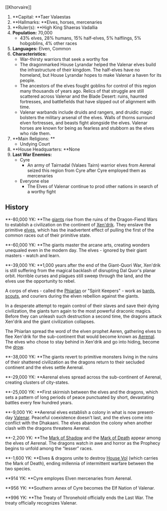 [[Khorvaire]]

1. **Capital: **Taer Valaestas
2. **Hallmarks: **Elves, horses, mercenaries
3. **Ruler(s): **High King Shaeras Vadallia
4. **Population:** 70,000 
    - 43% elves, 28% humans, 15% half-elves, 5% halflings, 5% hobgoblins, 4% other races
5. **Languages:** Elven, Common
6. **Characteristics:**
    - War-thirsty warriors that seek a worthy foe
    - The dragonmarked House Lyrandar helped the Valenar elves build the infrastructure of their kingdom. The half-elves have no homeland, but House Lyrandar hopes to make Valenar a haven for its people.
    - The ancestors of the elves fought goblins for control of this region many thousands of years ago. Relics of that struggle are still scattered across Valenar and the Blade Desert: ruins, haunted fortresses, and battlefields that have slipped out of alignment with time.
    - Valenar warbands include druids and rangers, and druidic magic bolsters the military arsenal of the elves. Walls of thorns surround elven fortresses, and beasts fight alongside the elves. Valenar horses are known for being as fearless and stubborn as the elves who ride them.
7. **Main Religions: **
    - Undying Court
8. **House Headquarters: **None
9. **Last War Enemies:**
    - Cyre
        - An army of Tairnadal (Valaes Tairn) warrior elves from Aerenal seized this region from Cyre after Cyre employed them as mercenaries
    - Everyone else
        - The Elves of Valenar continue to prod other nations in search of a worthy fight


## History

**-80,000 YK: **The [giants](https://eberron.fandom.com/wiki/Giants) rise from the ruins of the Dragon-Fiend Wars to establish a civilization on the continent of [Xen'drik](https://eberron.fandom.com/wiki/Xen%27drik). They enslave the primitive [elves](https://eberron.fandom.com/wiki/Elves), which has the inadvertent effect of pulling the first of the common races out of their primitive state.

**-60,000 YK: **The giants master the arcane arts, creating wonders unequaled even in the modern day. The elves - ignored by their giant masters - watch and learn.

**-39,000 YK: **1,000 years after the end of the Giant-Quori War, Xen'drik is still suffering from the magical backlash of disrupting Dal Quor's planar orbit. Horrible curses and plagues still sweep through the land, and the elves use the opportunity to rebel.

A corps of elves - called the [Phiarlan](https://eberron.fandom.com/wiki/Phiarlan) or "Spirit Keepers" - work as [bards](https://eberron.fandom.com/wiki/Bards), [scouts](https://eberron.fandom.com/wiki/Scout), and couriers during the elven rebellion against the giants.

In a desperate attempt to regain control of their slaves and save their dying civilization, the giants turn again to the most powerful draconic magics. Before they can unleash such destruction a second time, the dragons attack Xen'drik and the giant civilization collapses.

The Phiarlan spread the word of the elven prophet Aeren, gathering elves to flee Xen'drik for the sub-continent that would become known as [Aerenal](https://eberron.fandom.com/wiki/Aerenal). The elves who chose to stay behind in Xen'drik and go into hiding, become the [drow](https://eberron.fandom.com/wiki/Drow).

**-38,000 YK: **The giants revert to primitive monsters living in the ruins of their shattered civilization as the dragons return to their secluded continent and the elves settle Aerenal.

**-29,000 YK: **Aerenal elves spread across the sub-continent of Aerenal, creating clusters of city-states.

**-25,000 YK: **First skirmish between the elves and the dragons, which sets a pattern of long periods of peace punctuated by short, devastating battles every few hundred years.

**-9,000 YK: **Aerenal elves establish a colony in what is now present-day [Valenar](https://eberron.fandom.com/wiki/Valenar). Peaceful coexistence doesn't last, and the elves come into conflict with the Dhakaani. The elves abandon the colony when another clash with the dragons threatens Aerenal.

**-2,200 YK: **The [Mark of Shadow](https://eberron.fandom.com/wiki/Mark_of_Shadow) and the [Mark of Death](https://eberron.fandom.com/wiki/Mark_of_Death) appear among the elves of Aerenal. The dragons watch in awe and horror as the Prophecy begins to unfold among the “lesser” races.

**-1,600 YK: **Elves & dragons unite to destroy [House Vol](https://eberron.fandom.com/wiki/House_Vol) (which carries the Mark of Death), ending millennia of intermittent warfare between the two species.

**914 YK: **Cyre employes Elven mercenaries from Aerenal.

**956 YK: **Southern annex of Cyre becomes the Elf Nation of Valenar.

**996 YK: **The Treaty of Thronehold officially ends the Last War. The treaty officially recognizes Valenar.
